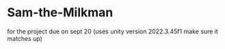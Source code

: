 # Sam-the-Milkman
 for the project due on sept 20
(uses unity version 2022.3.45f1 make sure it matches up)
